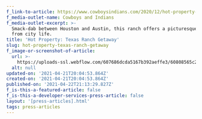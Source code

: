 ```yaml
---
f_link-to-article: https://www.cowboysindians.com/2020/12/hot-property-texas-ranch-getaway/
f_media-outlet-name: Cowboys and Indians
f_media-outlet-excerpt: >-
  Smack-dab between Houston and Austin, this ranch offers a picturesque retreat
  from city life.
title: 'Hot Property: Texas Ranch Getaway'
slug: hot-property-texas-ranch-getaway
f_image-or-screenshot-of-article:
  url: >-
    https://uploads-ssl.webflow.com/607686dcda5167b392aeffe3/60808565c2eb9eb57c6a9dfa_Screen_Shot_2021-04-21_at_8.58.47_AM.png
  alt: null
updated-on: '2021-04-21T20:04:53.864Z'
created-on: '2021-04-21T20:04:53.864Z'
published-on: '2021-04-22T21:13:29.827Z'
f_is-this-a-featured-article: false
f_is-this-a-developer-services-press-article: false
layout: '[press-articles].html'
tags: press-articles
---
```



